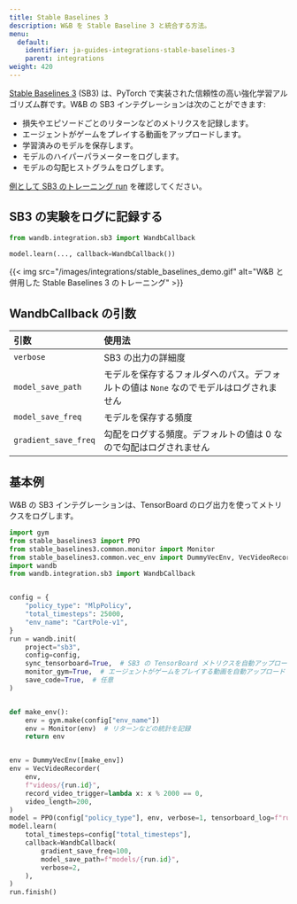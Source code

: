 ```yaml
---
title: Stable Baselines 3
description: W&B を Stable Baseline 3 と統合する方法。
menu:
  default:
    identifier: ja-guides-integrations-stable-baselines-3
    parent: integrations
weight: 420
---
```


[Stable Baselines 3](https://github.com/DLR-RM/stable-baselines3) \(SB3\) は、PyTorch で実装された信頼性の高い強化学習アルゴリズム群です。W&B の SB3 インテグレーションは次のことができます:

* 損失やエピソードごとのリターンなどのメトリクスを記録します。
* エージェントがゲームをプレイする動画をアップロードします。
* 学習済みのモデルを保存します。
* モデルのハイパーパラメーターをログします。
* モデルの勾配ヒストグラムをログします。

[例として SB3 のトレーニング run](https://wandb.ai/wandb/sb3/runs/1jyr6z10) を確認してください。

## SB3 の実験をログに記録する

```python
from wandb.integration.sb3 import WandbCallback

model.learn(..., callback=WandbCallback())
```

{{< img src="/images/integrations/stable_baselines_demo.gif" alt="W&B と併用した Stable Baselines 3 のトレーニング" >}}

## WandbCallback の引数

| 引数 | 使用法 |
| :--- | :--- |
| `verbose` | SB3 の出力の詳細度 |
| `model_save_path` | モデルを保存するフォルダへのパス。デフォルトの値は `None` なのでモデルはログされません |
| `model_save_freq` | モデルを保存する頻度 |
| `gradient_save_freq` | 勾配をログする頻度。デフォルトの値は 0 なので勾配はログされません |

## 基本例

W&B の SB3 インテグレーションは、TensorBoard のログ出力を使ってメトリクスをログします。

```python
import gym
from stable_baselines3 import PPO
from stable_baselines3.common.monitor import Monitor
from stable_baselines3.common.vec_env import DummyVecEnv, VecVideoRecorder
import wandb
from wandb.integration.sb3 import WandbCallback


config = {
    "policy_type": "MlpPolicy",
    "total_timesteps": 25000,
    "env_name": "CartPole-v1",
}
run = wandb.init(
    project="sb3",
    config=config,
    sync_tensorboard=True,  # SB3 の TensorBoard メトリクスを自動アップロード
    monitor_gym=True,  # エージェントがゲームをプレイする動画を自動アップロード
    save_code=True,  # 任意
)


def make_env():
    env = gym.make(config["env_name"])
    env = Monitor(env)  # リターンなどの統計を記録
    return env


env = DummyVecEnv([make_env])
env = VecVideoRecorder(
    env,
    f"videos/{run.id}",
    record_video_trigger=lambda x: x % 2000 == 0,
    video_length=200,
)
model = PPO(config["policy_type"], env, verbose=1, tensorboard_log=f"runs/{run.id}")
model.learn(
    total_timesteps=config["total_timesteps"],
    callback=WandbCallback(
        gradient_save_freq=100,
        model_save_path=f"models/{run.id}",
        verbose=2,
    ),
)
run.finish()
```